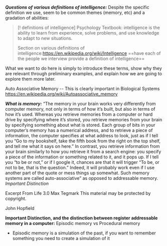 

***Questions of various definitions of intelligence:***
Despite the specific definition we use, seem to be common themes (memory, etc) and a gradation of abilities: 
>[! definitions of intelligence]
>Psychology Textbook: intelligence is the ability to learn from experience, solve problems, and use knowledge to adapt to new situations.
>
>Section on various definitions of intelligence:https://en.wikipedia.org/wiki/Intelligence
==have each of the people we interview provide a definition of intelligence==













What we want to do here is simply to introduce these terms, show why they are relevant through preliminary examples, and explain how we are going to explore them more later.

Auto Associative Memory -- This is clearly important in Biological Systems
https://en.wikipedia.org/wiki/Autoassociative_memory


***What is memory:*** 
“The memory in your brain works very differently from computer memory, not only in terms of how it’s built, but also in terms of how it’s used. Whereas you retrieve memories from a computer or hard drive by specifying where it’s stored, you retrieve memories from your brain by specifying something about what is stored. Each group of bits in your computer’s memory has a numerical address, and to retrieve a piece of information, the computer specifies at what address to look, just as if I tell you “Go to my bookshelf, take the fifth book from the right on the top shelf, and tell me what it says on here.” In contrast, you retrieve information from your brain similarly to how you retrieve it from a search engine: you specify a piece of the information or something related to it, and it pops up. If I tell you “to be or not,” or if I google it, chances are that it will trigger “To be, or not to be, that is the question.” Indeed, it will probably work even if I use another part of the quote or mess things up somewhat. Such memory systems are called auto-associative” as opposed to addressable memory. 
*Important Distinction*

Excerpt From
Life 3.0
Max Tegmark
This material may be protected by copyright.


John Hopfield 

**Important Distinction, and the distinction between register addressable memory in a computer:** 
Episodic memory vs Procedural memory 
- Episodic memory is a simulation of the past, if you want to remember something you need to create a simulation of it 




